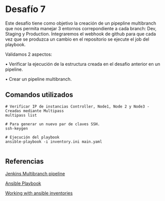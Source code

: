 # Desafío 7

Este desafío tiene como objetivo la creación de un pipepline multibranch que nos permita manejar 3 entornos correpondiente a cada branch: Dev, Staging y Production. Integraremos el webhook de github para que cada vez que se produzca un cambio en el
repositorio se ejecute el job del playbook.

Validamos 2 aspectos:

• Verificar la ejecución de la estructura creada en el desafio anterior en un pipeline.

• Crear un pipeline multibranch.

## Comandos utilizados

```
# Verificar IP de instancias Controller, Node1, Node 2 y Node3 - Creadas mediante Multipass
multipass list

# Para generar un nuevo par de claves SSH.
ssh-keygen

# Ejecución del playbook
ansible-playbook -i inventory.ini main.yaml 


```

## Referencias

[Jenkins Multibranch pipeline](https://www.jenkins.io/doc/tutorials/build-a-multibranch-pipeline-project/)

[Ansible Playbook](https://docs.ansible.com/ansible/latest/playbook_guide/index.html)

[Working with ansible inventories](https://docs.ansible.com/ansible/2.7/user_guide/intro_inventory.html)






